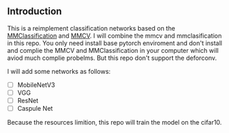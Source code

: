 ## Introduction
This is a reimplement classification networks based on the [MMClassification](https://github.com/open-mmlab/mmclassification) and [MMCV](https://github.com/open-mmlab/mmcv). I will combine the mmcv and mmclasification in this repo. You only need install base pytorch enviroment and don't install and complie the MMCV and MMClassification in your computer which will aviod much complie probelms. But this repo don't support the deforconv. 

I will add some networks as follows:

- [ ] MobileNetV3
- [ ] VGG
- [ ] ResNet
- [ ] Caspule Net 

Because the resources limition, this repo will train the model on the cifar10.
